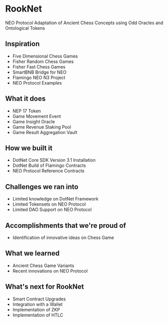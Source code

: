 # RookNet
NEO Protocol Adaptation of Ancient Chess Concepts using Odd Oracles and Ontological Tokens

## Inspiration

- Five Dimensional Chess Games
- Fisher Random Chess Games
- Fisher Fast Chess Games
- SmartBNB Bridge for NEO
- Flamingo NEO N3 Project
- NEO Protocol Examples

## What it does

- NEP 17 Token
- Game Movement Event
- Game Insight Oracle
- Game Revenue Staking Pool
- Game Result Aggregation Vault

## How we built it

- DotNet Core SDK Version 3.1 Installation
- DotNet Build of Flamingo Contracts
- NEO Protocol Reference Contracts

## Challenges we ran into

- Limited knowledge on DotNet Framework
- Limited Tokensets on NEO Protocol
- Limited DAO Support on NEO Protocol

## Accomplishments that we're proud of

- Identification of innovative ideas on Chess Game

## What we learned

- Ancient Chess Game Variants
- Recent innovations on NEO Protocol

## What's next for RookNet

- Smart Contract Upgrades
- Integration with a Wallet
- Implementation of ZKP
- Implementation of HTLC

